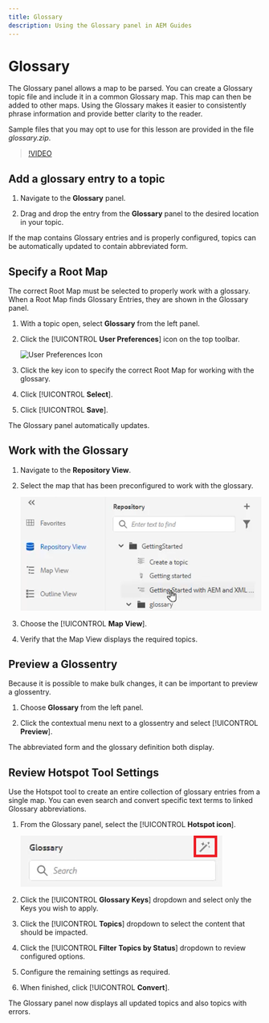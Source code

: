 ```yaml
---
title: Glossary
description: Using the Glossary panel in AEM Guides
---
```


# Glossary

The Glossary panel allows a map to be parsed. You can create a Glossary topic file and include it in a common Glossary map. This map can then be added to other maps. Using the Glossary makes it easier to consistently phrase information and provide better clarity to the reader.

Sample files that you may opt to use for this lesson are provided in the file _glossary.zip_.

>[!VIDEO](https://video.tv.adobe.com/v/342765)

## Add a glossary entry to a topic

1. Navigate to the **Glossary** panel.

2. Drag and drop the entry from the **Glossary** panel to the desired location in your topic.

If the map contains Glossary entries and is properly configured, topics can be automatically updated to contain abbreviated form.

## Specify a Root Map

The correct Root Map must be selected to properly work with a glossary. When a Root Map finds Glossary Entries, they are shown in the Glossary panel.

1. With a topic open, select **Glossary** from the left panel.

2. Click the [!UICONTROL **User Preferences**] icon on the top toolbar.

    ![User Preferences Icon](images/reuse/ßuser-prefs-icon.png)

3. Click the key icon to specify the correct Root Map for working with the glossary.

4. Click [!UICONTROL **Select**].

5. Click [!UICONTROL **Save**].

The Glossary panel automatically updates.

## Work with the Glossary

1. Navigate to the **Repository View**.

2. Select the map that has been preconfigured to work with the glossary. 

    ![Pre-config Map Icon](images/lesson-10/preconfig-map.png)

3. Choose the [!UICONTROL **Map View**].

4. Verify that the Map View displays the required topics.

## Preview a Glossentry

Because it is possible to make bulk changes, it can be important to preview a glossentry.

1. Choose **Glossary** from the left panel.

2. Click the contextual menu next to a glossentry and select [!UICONTROL **Preview**].

The abbreviated form and the glossary definition both display.

## Review Hotspot Tool Settings

Use the Hotspot tool to create an entire collection of glossary entries from a single map. You can even search and convert specific text terms to linked Glossary abbreviations.

1. From the Glossary panel, select the [!UICONTROL **Hotspot icon**].

    ![Hotspot Icon](images/lesson-10/hotspot-icon.png)

2. Click the [!UICONTROL **Glossary Keys**] dropdown and select only the Keys you wish to apply.

3. Click the [!UICONTROL **Topics**] dropdown to select the content that should be impacted.

4. Click the [!UICONTROL **Filter Topics by Status**] dropdown to review configured options.

5. Configure the remaining settings as required.

6. When finished, click [!UICONTROL **Convert**].

The Glossary panel now displays all updated topics and also topics with errors.


